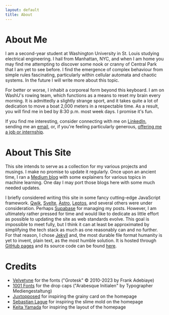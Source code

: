```yaml
---
layout: default
title: About
---
```


# About Me

<span class="drop-cap">I</span> am a second-year student at Washington University in St. Louis studying electrical engineering. I hail from Manhattan, NYC, and when I am home you may find me attempting to discover some nook or cranny of Central Park that I am yet to see before. I find the emergence of complex behaviour from simple rules fascinating, particularly within cellular automata and chaotic systems. In the future I will write more about this topic.

For better or worse, I inhabit a corporeal form beyond this keyboard. I am on WashU's rowing team, which functions as a means to reset my brain every morning. It is admittedly a slightly strange sport, and it takes quite a lot of dedication to move a boat 2,000 meters in a respectable time. As a result, you will find me in bed by 8:30 p.m. most week days. I promise it's fun.

If you find me interesting, consider connecting with me on [LinkedIn](https://www.linkedin.com/in/sebastian-theiler-485b41289/), sending me an [email](mailto:s.k.theiler@wustl.edu), or, if you're feeling particularly generous, [offering me a job or internship](/assets/files/resume.pdf).

# About This Site

This site intends to serve as a collection for my various projects and musings. I make no promise to update it regularly. Once upon an ancient time, I ran a [Medium blog](https://medium.com/@sebastiankt9) with some explainers for various topics in machine learning. One day I may port those blogs here with some much needed updates.

I briefly considered writing this site in some fancy cutting-edge JavaScript framework. [Qwik](https://qwik.dev/), [Svelte](https://svelte.dev/), [Astro](https://astro.build/), [Leptos](https://leptos.dev/), and several others were under consideration. Perhaps [Supabase](https://supabase.com/) for managing my posts. However, I am ultimately rather pressed for time and would like to dedicate as little effort as possible to updating the site as web standards evolve. This goal is impossible to meet fully, but I think it can at least be approximated by simplifying the tech stack as much as one reasonably can and no further. For that reason, I chose [Jekyll](https://jekyllrb.com) and, the most durable file format humanity is yet to invent, plain text, as the most humble solution. It is hosted through [GitHub pages](https://pages.github.com/) and its source code can be found [here](https://github.com/sebtheiler/sebtheiler.github.io/).

# Credits

- [Velvetyne](https://velvetyne.fr/about/) for the fonts ("Grotesk" &copy; 2010-2023 by Frank Adebiaye)
- [1001 Fonts](https://www.1001fonts.com/search.html?search=arabesque) for the drop caps ("Arabesque Initialen" by Typographer Mediengestaltung)
- [Juxtopposed](https://codepen.io/Juxtopposed/pen/zYmoRKo) for inspiring the grainy card on the homepage
- [Sebastian Lague](https://www.youtube.com/watch?v=X-iSQQgOd1A) for inspiring the slime mold on the homepage
- [Keita Yamada](https://p5aholic.me/) for inspiring the layout of the homepage
